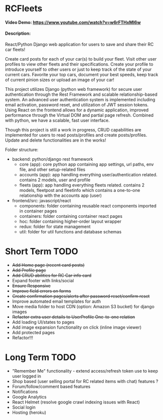 # RCFleets
#### Video Demo: https://www.youtube.com/watch?v=w6rFTHxMI6w
#### Description:
React/Python Django web application for users to save and share their RC car fleets!

Create card posts for each of your car(s) to build your fleet. Visit other user profiles to view other fleets and their specifications. Create your profile to introduce yourself to other users or just to keep track of the state of your current cars. Favorite your top cars, document your best speeds, keep track of current pinion sizes or upload an image of your car!

This project utilizes Django (python web framework) for secure user authentication through the Rest Framework and scalable relationship-based system. An advanced user authentication system is implemented including email activation, password reset, and utilization of JWT session tokens. Using React on the frontend allows for a dynamic application, improved performance through the Virtual DOM and partial page refresh. Combined with python, we have a scalable, fast user interface.

Though this project is still a work in progress, CRUD capabilities are implemented for users to read posts/profiles and create posts/profiles. Update and delete functionalities are in the works!

Folder structure:
- backend: python/django rest framework
    - core (app): core python app containing app settings, url paths, env file, and other setup-related files
    - accounts (app): app handling everything user/authentication related. contains 2 models, user and profile
    - fleets (app): app handling everything fleets related. contains 2 models, fleetpost and fleetinfo which contains a one-to-one relationship with the accounts app (user)
- frontend/src: javascript/react
    -  components: folder containing reusable react components imported in container pages
    -  containers: folder containing container react pages
    -  hoc: folder containing higher-order layout wrapper
    -  redux: folder for state management
    -  util: folder for util functions and database schemas


# Short Term TODO
- ~~Add Home page (recent card posts)~~
- ~~Add Profile page~~
- ~~Add CRUD abilities for RC Car info card~~
- Expand footer with links/social
- ~~Ensure Responsive~~
- ~~Improve field errors on forms~~
- ~~Create confirmation pages/alerts after password reset/confirm reset~~
- Improve automated email templates for auth
- Move media folder to host CDN (option: Amazon S3 bucket) for django images
- ~~Refactor extra user details to UserProfile One-to-one relation~~
- Add loading UI/states to pages
- Add image expansion functionality on click (inline image viewer)
- Add protected pages
- Refactor!!!

# Long Term TODO
- "Remember Me" functionality - extend access/refresh token use to keep user logged in
- Shop based (user selling portal for RC related items with chat) features ?
- Forum/follow/comment based features
- Notifications
- Google Analytics
- React Helmet (resolve google crawl indexing issues with React)
- Social login
- Hosting (heroku)
